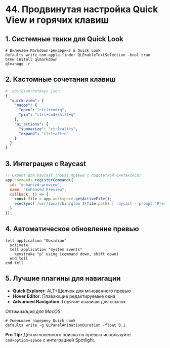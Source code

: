 # 44. Продвинутая настройка Quick View и горячих клавиш

## 1. Системные твики для Quick Look
```terminal
# Включаем Markdown-рендеринг в Quick Look
defaults write com.apple.finder QLEnableTextSelection -bool true
brew install qlmarkdown
qlmanage -r
```

## 2. Кастомные сочетания клавиш
```yaml
# .obsidian/hotkeys.json
{
  "quick-view": {
    "macos": {
      "open": "ctrl+cmd+q",
      "pin": "ctrl+cmd+shift+q"
    },
    "ai_actions": {
      "summarize": "ctrl+alt+s",
      "expand": "ctrl+alt+e"
    }
  }
}
```

## 3. Интеграция с Raycast
```javascript
// Скрипт для Raycast (показ превью с подсветкой синтаксиса)
app.commands.registerCommand({
  id: "enhanced-preview",
  name: "Enhanced Preview",
  callback: () => {
    const file = app.workspace.getActiveFile();
    execSync(`/usr/local/bin/glow ${file.path} | raycast --prompt "Preview"`);
  }
});
```

## 4. Автоматическое обновление превью
```applescript
tell application "Obsidian"
  activate
  tell application "System Events"
    keystroke "p" using {command down, shift down}
  end tell
end tell
```

## 5. Лучшие плагины для навигации
- **Quick Explorer**: ALT+Щелчок для мгновенного превью
- **Hover Editor**: Плавающие редактируемые окна
- **Advanced Navigation**: Горячие клавиши для ссылок

*Оптимизация для MacOS:*
```terminal
# Уменьшаем задержку Quick Look
defaults write -g QLPanelAnimationDuration -float 0.1
```

**Pro Tip:** Для мгновенного поиска по превью используйте `cmd+option+space` с интеграцией Spotlight.